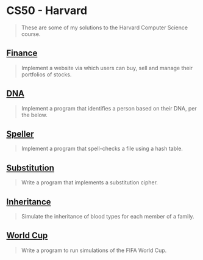 # CS50 - Harvard
> These are some of my solutions to the Harvard Computer Science course.

## [Finance](https://github.com/docafavarato/cs50-harvard/tree/main/FINANCE)
> Implement a website via which users can buy, sell and manage their portfolios of stocks.

## [DNA](https://github.com/docafavarato/cs50-harvard/tree/main/DNA)
> Implement a program that identifies a person based on their DNA, per the below.

## [Speller](https://github.com/docafavarato/cs50-harvard/tree/main/SPELLER)
> Implement a program that spell-checks a file using a hash table.

## [Substitution](https://github.com/docafavarato/cs50-harvard/tree/main/SUBSTITUTION)
> Write a program that implements a substitution cipher.

## [Inheritance](https://github.com/docafavarato/cs50-harvard/tree/main/INHERITANCE)
> Simulate the inheritance of blood types for each member of a family.

## [World Cup](https://github.com/docafavarato/cs50-harvard/tree/main/WORLD-CUP)
> Write a program to run simulations of the FIFA World Cup.
